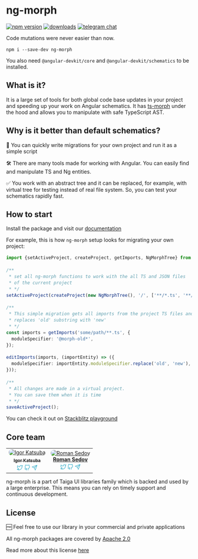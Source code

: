 # ng-morph

[![npm version](https://img.shields.io/npm/v/ng-morph.svg)](https://npmjs.com/package/ng-morph)
[![downloads](https://img.shields.io/npm/dy/ng-morph?color=dark-green)](https://npmjs.com/package/ng-morph)
[![telegram chat](https://img.shields.io/badge/support-Contact%20us-blue)](https://t.me/taiga_ui)

Code mutations were never easier than now.

```
npm i --save-dev ng-morph
```

You also need `@angular-devkit/core` and `@angular-devkit/schematics` to be installed.

## What is it?

It is a large set of tools for both global code base updates in your project and speeding up your work on Angular
schematics. It has [ts-morph](https://ts-morph.com/) under the hood and allows you to manipulate with safe TypeScript
AST.

## Why is it better than default schematics?

🦅 You can quickly write migrations for your own project and run it as a simple script

🛠 There are many tools made for working with Angular. You can easily find and manipulate TS and Ng entities.

✅ You work with an abstract tree and it can be replaced, for example, with virtual tree for testing instead of real
file system. So, you can test your schematics rapidly fast.

## How to start

Install the package and visit our [documentation](https://taiga-family.github.io/ng-morph)

For example, this is how `ng-morph` setup looks for migrating your own project:

```typescript
import {setActiveProject, createProject, getImports, NgMorphTree} from 'ng-morph';

/**
 * set all ng-morph functions to work with the all TS and JSON files
 * of the current project
 * */
setActiveProject(createProject(new NgMorphTree(), '/', ['**/*.ts', '**/*.json']));

/**
 * This simple migration gets all imports from the project TS files and
 * replaces 'old' substring with 'new'
 * */
const imports = getImports('some/path/**.ts', {
  moduleSpecifier: '@morph-old*',
});

editImports(imports, (importEntity) => ({
  moduleSpecifier: importEntity.moduleSpecifier.replace('old', 'new'),
}));

/**
 * All changes are made in a virtual project.
 * You can save them when it is time
 * */
saveActiveProject();
```

You can check it out on
[Stackblitz playground](https://stackblitz.com/edit/ts-angular-13-web-container-starter-nzd2ew?file=ng-morph-scripts%2Fscript.ts,src%2Fapp%2Fapp.component.ts)

## Core team

<table>
    <tr>
       <td align="center">
            <a href="https://twitter.com/katsuba_igor"
                ><img
                    src="https://github.com/IKatsuba.png?size=100"
                    width="100"
                    style="margin-bottom: -4px; border-radius: 8px;"
                    alt="Igor Katsuba"
                /><br /><sub><b>Igor Katsuba</b></sub></a
            >
            <div style="margin-top: 4px">
                <a
                    href="https://twitter.com/katsuba_igor"
                    title="Twitter"
                    ><img
                        style="width: 16px;"
                        width="16"
                        src="https://raw.githubusercontent.com/MarsiBarsi/readme-icons/main/twitter.svg"
                /></a>
                <a href="https://github.com/IKatsuba" title="Github"
                    ><img
                        width="16"
                        src="https://raw.githubusercontent.com/MarsiBarsi/readme-icons/main/github.svg"
                /></a>
                <a
                    href="https://t.me/Katsuba"
                    title="Telegram"
                    ><img
                        width="16"
                        src="https://raw.githubusercontent.com/MarsiBarsi/readme-icons/main/send.svg"
                /></a>
            </div>
        </td>
        <td align="center">
            <a href="http://marsibarsi.me"
                ><img
                    src="https://github.com/marsibarsi.png?size=100"
                    width="100"
                    style="margin-bottom: -4px; border-radius: 8px;"
                    alt="Roman Sedov"
                /><br /><b>Roman Sedov</b></a
            >
            <div style="margin-top: 4px">
                <a
                    href="https://twitter.com/marsibarsi"
                    title="Twitter"
                    ><img
                        width="16"
                        src="https://raw.githubusercontent.com/MarsiBarsi/readme-icons/main/twitter.svg"
                /></a>
                <a
                    href="https://github.com/marsibarsi"
                    title="GitHub"
                    ><img
                        width="16"
                        src="https://raw.githubusercontent.com/MarsiBarsi/readme-icons/main/github.svg"
                /></a>
                <a
                    href="https://t.me/marsibarsi"
                    title="Telegram"
                    ><img
                        width="16"
                        src="https://raw.githubusercontent.com/MarsiBarsi/readme-icons/main/send.svg"
                /></a>
            </div>
        </td>
    </tr>

</table>

ng-morph is a part of Taiga UI libraries family which is backed and used by a large enterprise. This means you can rely
on timely support and continuous development.

## License

🆓 Feel free to use our library in your commercial and private applications

All ng-morph packages are covered by [Apache 2.0](/LICENSE)

Read more about this license [here](https://choosealicense.com/licenses/apache-2.0/)

